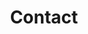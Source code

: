 ---
title: "Contact"
description : "this is a meta description"

office:
  title : "Contact details"
  mobile : "00000000000"
  email : "demo@email.com"
  location : "London, UK"
  content : "Lorem ipsum dolor sit amet, consetetur sadipscing elitr, sed diam nonumy eirmod tempor invidunt ut labore et dolore magna"

# opennig hour
opennig_hour:
  title : "Opening Hours"
  day_time:
    - "Monday: 9:00 – 18:00"
    - "Tuesday: 9:00 – 18:00"
    - "Wednesday: 9:00 – 18:00"
    - "Thursday: 9:00 – 18:00"
    - "Friday: 9:00 – 18:00"
    - "Saturday: 9:00 – 18:00"
    - "Sunday: 9:00 – 18:00"
    
draft: false
---